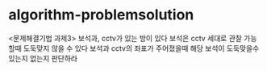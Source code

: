 # algorithm-problemsolution


<문제해결기법 과제3>
보석과, cctv가 있는 방이 있다
보석은 cctv 세대로 관찰 가능할때 도둑맞지 않을 수 있다
보석과 cctv의 좌표가 주어졌을때 해당 보석이 도둑맞을수 있는지 없는지 판단하라
